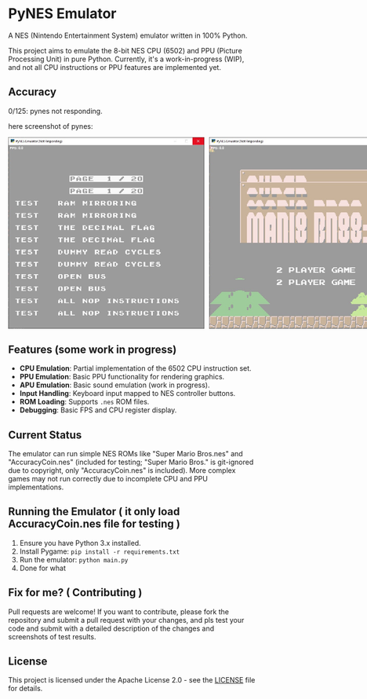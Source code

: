 # PyNES Emulator

A NES (Nintendo Entertainment System) emulator written in 100% Python.

This project aims to emulate the 8-bit NES CPU (6502) and PPU (Picture Processing Unit) in pure Python. Currently, it's a work-in-progress (WIP), and not all CPU instructions or PPU features are implemented yet.

## Accuracy

0/125: pynes not responding.

here screenshot of pynes:

<div style="display: flex; gap: 10px;">
    <img src="./assets/screenshot/Screenshot 2025-10-15 005000.jpg" alt="PyNES Screenshot" width="400"/>
    <img src="./assets/screenshot/Screenshot 2025-10-15 005257.jpg" width="400"/>
</div>

## Features (some work in progress)

- **CPU Emulation**: Partial implementation of the 6502 CPU instruction set.
- **PPU Emulation**: Basic PPU functionality for rendering graphics.
- **APU Emulation**: Basic sound emulation (work in progress).
- **Input Handling**: Keyboard input mapped to NES controller buttons.
- **ROM Loading**: Supports `.nes` ROM files.
- **Debugging**: Basic FPS and CPU register display.

## Current Status

The emulator can run simple NES ROMs like "Super Mario Bros.nes" and "AccuracyCoin.nes" (included for testing; "Super Mario Bros." is git-ignored due to copyright, only "AccuracyCoin.nes" is included). More complex games may not run correctly due to incomplete CPU and PPU implementations.

## Running the Emulator ( it only load AccuracyCoin.nes file for testing )

1. Ensure you have Python 3.x installed.
2. Install Pygame: `pip install -r requirements.txt`
3. Run the emulator: `python main.py`
4. Done for what

## Fix for me? ( Contributing )

Pull requests are welcome! If you want to contribute, please fork the repository and submit a pull request with your changes, and pls test your code and submit with a detailed description of the changes and screenshots of test results.

## License

This project is licensed under the Apache License 2.0 - see the [LICENSE](LICENSE.md) file for details.

